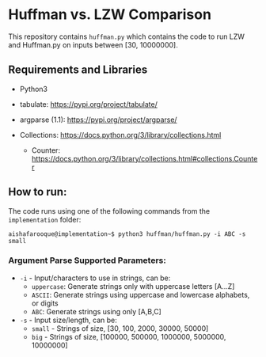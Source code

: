 # Huffman vs. LZW Comparison

This repository contains `huffman.py` which contains the code to run LZW and Huffman.py on inputs between [30, 10000000].

## Requirements and Libraries
- Python3
- tabulate: https://pypi.org/project/tabulate/
- argparse (1.1): https://pypi.org/project/argparse/
- Collections: https://docs.python.org/3/library/collections.html

    - Counter: https://docs.python.org/3/library/collections.html#collections.Counter

## How to run:
The code runs using one of the following commands from the `implementation` folder:
```console
aishafarooque@implementation~$ python3 huffman/huffman.py -i ABC -s small
```

### Argument Parse Supported Parameters:
- `-i` - Input/characters to use in strings, can be:
    - `uppercase`: Generate strings only with uppercase letters [A...Z]
    - `ASCII`: Generate strings using uppercase and lowercase alphabets, or digits
    - `ABC`: Generate strings using only [A,B,C]
- `-s` - Input size/length, can be:
    - `small` - Strings of size, [30, 100, 2000, 30000, 50000]
    - `big` - Strings of size, [100000, 500000, 1000000, 5000000, 10000000]
